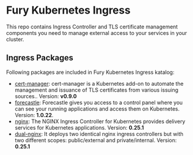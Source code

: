 # Fury Kubernetes Ingress

This repo contains Ingress Controller and TLS certificate management components you need to manage external access to your services in your cluster.

## Ingress Packages

Following packages are included in Fury Kubernetes Ingress katalog:

- [cert-manager](katalog/cert-manager): cert-manager is a Kubernetes
add-on to automate the management and issuance of TLS certificates
from various issuing sources.. Version: **v0.9.0**
- [forecastle](katalog/forecastle): Forecastle gives you access to a control
panel where you can see your running applications and access them
on Kubernetes. Version: **1.0.22**.
- [nginx](katalog/nginx): The NGINX Ingress Controller for Kubernetes
provides delivery services for Kubernetes applications. Version: **0.25.1**
- [dual-nginx](katalog/dual-nginx): It deploys two identical nginx ingress controllers
but with two different scopes: public/external and private/internal. Version: **0.25.1**
